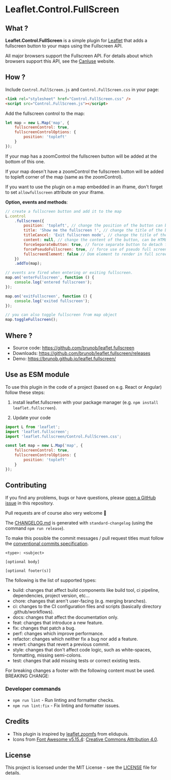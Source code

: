 # Leaflet.Control.FullScreen

## What ?

**Leaflet.Control.FullScreen** is a simple plugin for [Leaflet](https://leafletjs.com/) that adds a fullscreen button to your maps using the Fullscreen API.

All major browsers support the Fullscreen API. For details about which browsers support this API, see the [CanIuse](https://caniuse.com/fullscreen) website.

## How ?

Include `Control.FullScreen.js` and `Control.FullScreen.css` in your page:

```html
<link rel="stylesheet" href="Control.FullScreen.css" />
<script src="Control.FullScreen.js"></script>
```

Add the fullscreen control to the map:

```js
let map = new L.Map('map', {
	fullscreenControl: true,
	fullscreenControlOptions: {
		position: 'topleft'
	}
});
```

If your map has a zoomControl the fullscreen button will be added at the bottom of this one.

If your map doesn't have a zoomControl the fullscreen button will be added to topleft corner of the map (same as the zoomControl).

If you want to use the plugin on a map embedded in an iframe, don't forget to set `allowfullscreen` attribute on your iframe.

**Option, events and methods**:

```js
// create a fullscreen button and add it to the map
L.control
	.fullscreen({
		position: 'topleft', // change the position of the button can be topleft, topright, bottomright or bottomleft, default topleft
		title: 'Show me the fullscreen !', // change the title of the button, default Full Screen
		titleCancel: 'Exit fullscreen mode', // change the title of the button when fullscreen is on, default Exit Full Screen
		content: null, // change the content of the button, can be HTML, default null
		forceSeparateButton: true, // force separate button to detach from zoom buttons, default false
		forcePseudoFullscreen: true, // force use of pseudo full screen even if full screen API is available, default false
		fullscreenElement: false // Dom element to render in full screen, false by default, fallback to map._container
	})
	.addTo(map);

// events are fired when entering or exiting fullscreen.
map.on('enterFullscreen', function () {
	console.log('entered fullscreen');
});

map.on('exitFullscreen', function () {
	console.log('exited fullscreen');
});

// you can also toggle fullscreen from map object
map.toggleFullscreen();
```

## Where ?

- Source code: <https://github.com/brunob/leaflet.fullscreen>
- Downloads: <https://github.com/brunob/leaflet.fullscreen/releases>
- Demo: <https://brunob.github.io/leaflet.fullscreen/>

## Use as ESM module

To use this plugin in the code of a project (based on e.g. React or Angular) follow these steps:

1. install leaflet.fullscreen with your package manager (e.g. `npm install leaflet.fullscreen`).

2. Update your code

```js
import L from 'leaflet';
import 'leaflet.fullscreen';
import 'leaflet.fullscreen/Control.FullScreen.css';

const let map = new L.Map('map', {
	fullscreenControl: true,
	fullscreenControlOptions: {
		position: 'topleft'
	}
});
```

## Contributing

If you find any problems, bugs or have questions, please [open a GitHub issue](https://github.com/brunob/leaflet.fullscreen/issues) in this repository.

Pull requests are of course also very welcome 🙂

The [CHANGELOG.md](CHANGELOG.md) is generated with `standard-changelog` (using the command `npm run release`).

To make this possible the commit messages / pull request titles must follow the [conventional commits specification](https://www.conventionalcommits.org/en/v1.0.0/).

```
<type>: <subject>

[optional body]

[optional footer(s)]
```

The following is the list of supported types:

- build: changes that affect build components like build tool, ci pipeline, dependencies, project version, etc...
- chore: changes that aren't user-facing (e.g. merging branches).
- ci: changes to the CI configuration files and scripts (basically directory .github/workflows).
- docs: changes that affect the documentation only.
- feat: changes that introduce a new feature.
- fix: changes that patch a bug.
- perf: changes which improve performance.
- refactor: changes which neither fix a bug nor add a feature.
- revert: changes that revert a previous commit.
- style: changes that don't affect code logic, such as white-spaces, formatting, missing semi-colons.
- test: changes that add missing tests or correct existing tests.

For breaking changes a footer with the following content must be used.
BREAKING CHANGE: <description of what is broken by this commit>

### Developer commands

- `npm run lint` - Run linting and formatter checks.
- `npm run lint:fix` - Fix linting and formatter issues.

## Credits

- This plugin is inspired by [leaflet.zoomfs](https://github.com/elidupuis/leaflet.zoomfs) from elidupuis.
- Icons from [Font Awesome v5.15.4](https://github.com/FortAwesome/Font-Awesome/releases/tag/5.15.4): [Creative Commons Attribution 4.0](https://fontawesome.com/license/free).

## License

This project is licensed under the MIT License - see the [LICENSE](LICENSE.md) file for details.
